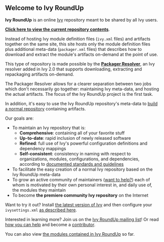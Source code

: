 ## Welcome to Ivy RoundUp

**Ivy RoundUp** is an online [Ivy](http://ant.apache.org/ivy/) repository meant to be shared by all Ivy users.

**[Click here to view the current repository contents](https://raw.githubusercontent.com/archiecobbs/ivyroundup/master/repo/modules.xml)**.

Instead of hosting Ivy module definition files (`ivy.xml` files) and artifacts together on the same site, this site hosts only the module definition files plus additional meta-data (`packager.xml` files) that describes how to download and extract the module's artifacts on-demand at the point of use.

This type of repository is made possible by the **[Packager Resolver](http://ant.apache.org/ivy/history/latest-milestone/resolver/packager.html)**, an Ivy resolver added in Ivy 2.0 that supports downloading, extracting and repackaging artifacts on-demand.

The Packager Resolver allows for a clearer separation between two jobs which don't necessarily go together: maintaining Ivy meta-data, and hosting the actual artifacts. The focus of the Ivy RoundUp project is the first task.

In addition, it's easy to use the Ivy RoundUp repository's meta-data to [build a normal repository](https://github.com/archiecobbs/ivyroundup/wiki/HowToBuildNormalRepository.md) containing artifacts.

Our goals are:
  * To maintain an Ivy repository that is:
    * **Comprehensive**: containing all of your favorite stuff
    * **Up-to-date**: rapid inclusion of newly released software
    * **Refined**: full use of Ivy's powerful configuration definitions and dependency mappings
    * **Self-consistent**: consistency in naming with respect to organizations, modules, configurations, and dependencies, according to [documented standards and guidelines](https://github.com/archiecobbs/ivyroundup/wiki/ModuleMaintainerGuidelines.md)
  * To facilitate the easy creation of a normal Ivy repository based on the Ivy RoundUp meta-data
  * To grow an active community of maintainers ([want to help?](https://github.com/archiecobbs/ivyroundup/wiki/HowToContribute.md)) each of whom is motivated by their own personal interest in, and daily use of, the modules they maintain
  * To become **the premiere community Ivy repository** on the Internet

Want to try it out? Install [the latest version of Ivy](http://ant.apache.org/ivy/download.cgi) and then configure your `ivysettings.xml` [as described here](https://github.com/archiecobbs/ivyroundup/wiki/HowToConfigureIvy.md).

Interested in learning more? Join us on the [Ivy RoundUp mailing list](http://groups.google.com/group/ivyroundup)! Or read [how you can help](https://github.com/archiecobbs/ivyroundup/wiki/HowToContribute.md) and become a [contributor](https://github.com/archiecobbs/ivyroundup/wiki/Contributors.md).

You can also view [the modules contained in Ivy RoundUp](https://raw.githubusercontent.com/archiecobbs/ivyroundup/master/repo/modules.xml) so far.
